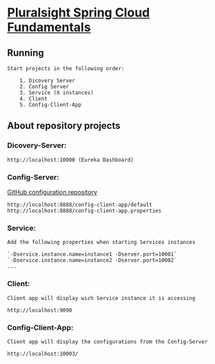 # [Pluralsight Spring Cloud Fundamentals](https://app.pluralsight.com/library/courses/spring-cloud-fundamentals)

## Running

	Start projects in the following order: 

		1. Dicovery Server 
		2. Config Server
		3. Service (X instances)
		4. Client
		5. Config-Client-App

## About repository projects

### Dicovery-Server: 

	http://localhost:10000 (Eureka Dashboard)

### Config-Server: 

[GitHub configuration repository](https://github.com/tghcastro/scf-config-repository)

	http://localhost:8888/config-client-app/default
	http://localhost:8888/config-client-app.properties

### Service: 

	Add the following properties when starting Services instances
	
	`-Dservice.instance.name=instance1 -Dserver.port=10001`
	`-Dservice.instance.name=instance2 -Dserver.port=10002`
	...
	
### Client: 

	Client app will display wich Service instance it is accessing
	
	http://localhost:9090
	
### Config-Client-App: 

	Client app will display the configurations from the Config-Server
	
	http://localhost:10003/